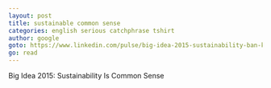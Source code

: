 ```yaml
---
layout: post
title: sustainable common sense
categories: english serious catchphrase tshirt
author: google
goto: https://www.linkedin.com/pulse/big-idea-2015-sustainability-ban-ki-moon
go: read
---
```

Big Idea 2015: Sustainability Is Common Sense
